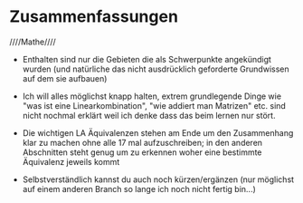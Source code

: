 # Zusammenfassungen
////Mathe////

- Enthalten sind nur die Gebieten die als Schwerpunkte angekündigt wurden (und natürliche das nicht ausdrücklich geforderte Grundwissen auf dem sie aufbauen)

- Ich will alles möglichst knapp halten, extrem grundlegende Dinge wie "was ist eine Linearkombination", "wie addiert man Matrizen" etc. sind nicht nochmal erklärt weil ich denke dass das beim lernen nur stört.

- Die wichtigen LA Äquivalenzen stehen am Ende um den Zusammenhang klar zu machen ohne alle 17 mal aufzuschreiben; in den anderen Abschnitten steht genug um zu erkennen woher eine bestimmte Äquivalenz jeweils kommt 

- Selbstverständlich kannst du auch noch kürzen/ergänzen (nur möglichst auf einem anderen Branch so lange ich noch nicht fertig bin...)
